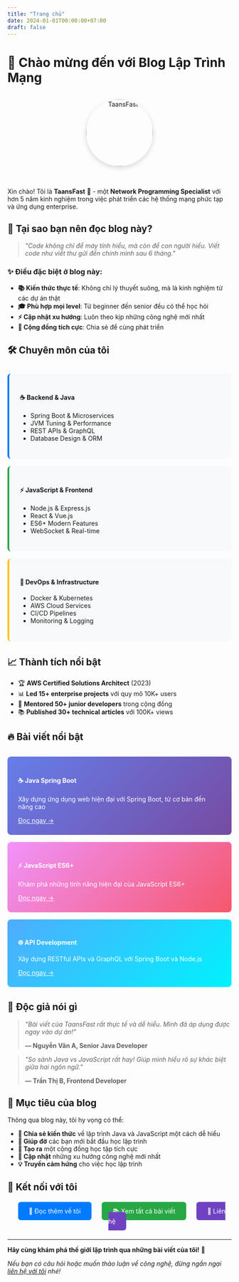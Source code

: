 ```yaml
---
title: "Trang chủ"
date: 2024-01-01T00:00:00+07:00
draft: false
---
```


# 🚀 Chào mừng đến với Blog Lập Trình Mạng

<div style="text-align: center; margin: 2rem 0;">
  <img src="/images/phat.jpg" alt="TaansFast" style="width: 150px; height: 150px; border-radius: 50%; object-fit: cover; margin-bottom: 1rem; box-shadow: 0 4px 12px rgba(0,0,0,0.15);">
</div>

Xin chào! Tôi là **TaansFast** 👋 - một **Network Programming Specialist** với hơn 5 năm kinh nghiệm trong việc phát triển các hệ thống mạng phức tạp và ứng dụng enterprise.

## 🎯 Tại sao bạn nên đọc blog này?

> *"Code không chỉ để máy tính hiểu, mà còn để con người hiểu. Viết code như viết thư gửi đến chính mình sau 6 tháng."*

### ✨ Điều đặc biệt ở blog này:

- **📚 Kiến thức thực tế**: Không chỉ lý thuyết suông, mà là kinh nghiệm từ các dự án thật
- **🎓 Phù hợp mọi level**: Từ beginner đến senior đều có thể học hỏi
- **⚡ Cập nhật xu hướng**: Luôn theo kịp những công nghệ mới nhất
- **🤝 Cộng đồng tích cực**: Chia sẻ để cùng phát triển

## 🛠️ Chuyên môn của tôi

<div style="display: grid; grid-template-columns: repeat(auto-fit, minmax(250px, 1fr)); gap: 1rem; margin: 2rem 0;">

<div style="background: #f8f9fa; padding: 1.5rem; border-radius: 8px; border-left: 4px solid #007bff;">
<h4>☕ Backend & Java</h4>
<ul>
<li>Spring Boot & Microservices</li>
<li>JVM Tuning & Performance</li>
<li>REST APIs & GraphQL</li>
<li>Database Design & ORM</li>
</ul>
</div>

<div style="background: #f8f9fa; padding: 1.5rem; border-radius: 8px; border-left: 4px solid #28a745;">
<h4>⚡ JavaScript & Frontend</h4>
<ul>
<li>Node.js & Express.js</li>
<li>React & Vue.js</li>
<li>ES6+ Modern Features</li>
<li>WebSocket & Real-time</li>
</ul>
</div>

<div style="background: #f8f9fa; padding: 1.5rem; border-radius: 8px; border-left: 4px solid #ffc107;">
<h4>🐳 DevOps & Infrastructure</h4>
<ul>
<li>Docker & Kubernetes</li>
<li>AWS Cloud Services</li>
<li>CI/CD Pipelines</li>
<li>Monitoring & Logging</li>
</ul>
</div>

</div>

## 📈 Thành tích nổi bật

- 🏆 **AWS Certified Solutions Architect** (2023)
- 📊 **Led 15+ enterprise projects** với quy mô 10K+ users
- 👥 **Mentored 50+ junior developers** trong cộng đồng
- 📚 **Published 30+ technical articles** với 100K+ views

## 🔥 Bài viết nổi bật

<div style="display: grid; grid-template-columns: repeat(auto-fit, minmax(300px, 1fr)); gap: 1rem; margin: 2rem 0;">

<div style="background: linear-gradient(135deg, #667eea 0%, #764ba2 100%); color: white; padding: 1.5rem; border-radius: 8px;">
<h4>☕ Java Spring Boot</h4>
<p>Xây dựng ứng dụng web hiện đại với Spring Boot, từ cơ bản đến nâng cao</p>
<a href="/blog/java-spring-boot/" style="color: #fff; text-decoration: underline;">Đọc ngay →</a>
</div>

<div style="background: linear-gradient(135deg, #f093fb 0%, #f5576c 100%); color: white; padding: 1.5rem; border-radius: 8px;">
<h4>⚡ JavaScript ES6+</h4>
<p>Khám phá những tính năng hiện đại của JavaScript ES6+</p>
<a href="/blog/javascript-es6-features/" style="color: #fff; text-decoration: underline;">Đọc ngay →</a>
</div>

<div style="background: linear-gradient(135deg, #4facfe 0%, #00f2fe 100%); color: white; padding: 1.5rem; border-radius: 8px;">
<h4>🌐 API Development</h4>
<p>Xây dựng RESTful APIs và GraphQL với Spring Boot và Node.js</p>
<a href="/blog/api-development-rest-graphql/" style="color: #fff; text-decoration: underline;">Đọc ngay →</a>
</div>

</div>

## 💬 Độc giả nói gì

> *"Bài viết của TaansFast rất thực tế và dễ hiểu. Mình đã áp dụng được ngay vào dự án!"* 
> 
> **— Nguyễn Văn A, Senior Java Developer**

> *"So sánh Java vs JavaScript rất hay! Giúp mình hiểu rõ sự khác biệt giữa hai ngôn ngữ."*
> 
> **— Trần Thị B, Frontend Developer**

## 🎯 Mục tiêu của blog

Thông qua blog này, tôi hy vọng có thể:

- **📖 Chia sẻ kiến thức** về lập trình Java và JavaScript một cách dễ hiểu
- **🤝 Giúp đỡ** các bạn mới bắt đầu học lập trình
- **🌱 Tạo ra** một cộng đồng học tập tích cực
- **🚀 Cập nhật** những xu hướng công nghệ mới nhất
- **💡 Truyền cảm hứng** cho việc học lập trình

## 🤝 Kết nối với tôi

<div style="text-align: center; margin: 2rem 0;">
  <a href="/about/" style="background: #007bff; color: white; padding: 12px 24px; border-radius: 6px; text-decoration: none; margin: 0 10px;">📖 Đọc thêm về tôi</a>
  <a href="/blog/" style="background: #28a745; color: white; padding: 12px 24px; border-radius: 6px; text-decoration: none; margin: 0 10px;">📚 Xem tất cả bài viết</a>
  <a href="/contact/" style="background: #6f42c1; color: white; padding: 12px 24px; border-radius: 6px; text-decoration: none; margin: 0 10px;">💬 Liên hệ</a>
</div>

---

**Hãy cùng khám phá thế giới lập trình qua những bài viết của tôi!** 🚀

*Nếu bạn có câu hỏi hoặc muốn thảo luận về công nghệ, đừng ngần ngại [liên hệ với tôi](/contact/) nhé!*
